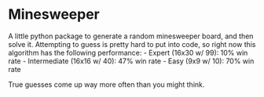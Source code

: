 # Minesweeper

A little python package to generate a random minesweeper board, and then solve it.
Attempting to guess is pretty hard to put into code, so right now this algorithm has the following performance:
    - Expert (16x30 w/ 99): 10% win rate
    - Intermediate (16x16 w/ 40): 47% win rate
    - Easy (9x9 w/ 10): 70% win rate

True guesses come up way more often than you might think.

